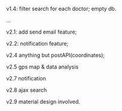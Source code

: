 v1.4:
filter search for each doctor;
empty db.

...

v2.1:
add send email feature;

v2.2:
notification feature;

v2.4
anything but postAPI(coordinates);

v2.5
gps map & data analysis

v2.7
notification

v2.8
ajax search

v2.9
material design involved.